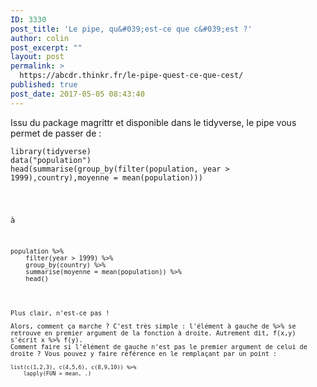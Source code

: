 ```yaml
---
ID: 3330
post_title: 'Le pipe, qu&#039;est-ce que c&#039;est ?'
author: colin
post_excerpt: ""
layout: post
permalink: >
  https://abcdr.thinkr.fr/le-pipe-quest-ce-que-cest/
published: true
post_date: 2017-05-05 08:43:40
---
```

Issu du package magrittr et disponible dans le tidyverse, le pipe vous permet de passer de :
<pre><code>library(tidyverse)
data("population")
head(summarise(group_by(filter(population, year &gt; 1999),country),moyenne = mean(population)))</pre>
à
<pre><code>population %&gt;%
    filter(year &gt; 1999) %&gt;%
    group_by(country) %&gt;%
    summarise(moyenne = mean(population)) %&gt;%
    head()</pre>
<p>Plus clair, n'est-ce pas !
<p>Alors, comment ça marche ? C'est très simple : l'élément à gauche de %&gt;% se retrouve en premier argument de la fonction à droite. Autrement dit, f(x,y) s'écrit x %&gt;% f(y).
Comment faire si l'élément de gauche n'est pas le premier argument de celui de droite ? Vous pouvez y faire référence en le remplaçant par un point :
<pre><code>list(c(1,2,3), c(4,5,6), c(8,9,10)) %&gt;%
    lapply(FUN = mean, .)</pre>